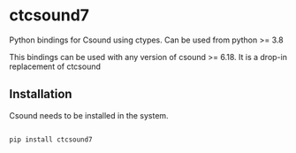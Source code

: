 
# ctcsound7

Python bindings for Csound using ctypes. Can be used from python >= 3.8

This bindings can be used with any version of csound >= 6.18. It is a drop-in replacement
of ctcsound


## Installation  


Csound needs to be installed in the system.


```bash

pip install ctcsound7

```

